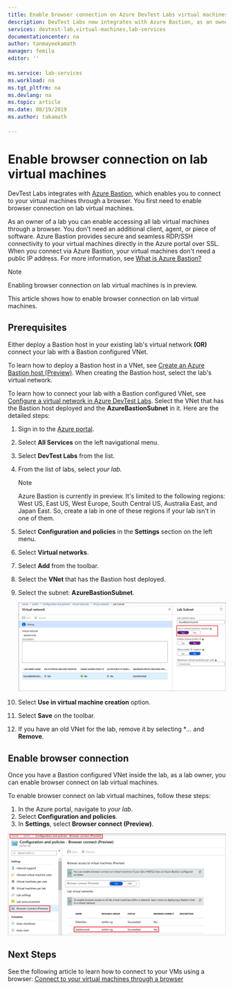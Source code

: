 ```yaml
---
title: Enable browser connection on Azure DevTest Labs virtual machines  | Microsoft Docs
description: DevTest Labs now integrates with Azure Bastion, as an owner of the lab you can enable accessing all lab virtual machines through a browser.  
services: devtest-lab,virtual-machines,lab-services
documentationcenter: na
author: tanmayeekamath
manager: femila
editor: ''

ms.service: lab-services
ms.workload: na
ms.tgt_pltfrm: na
ms.devlang: na
ms.topic: article
ms.date: 08/19/2019
ms.author: takamath

---
```


# Enable browser connection on lab virtual machines 

DevTest Labs integrates with [Azure Bastion](https://docs.microsoft.com/en-us/azure/bastion/), which enables you to connect to your virtual machines through a browser. You first need to enable browser connection on lab virtual machines.

As an owner of a lab you can enable accessing all lab virtual machines through a browser. You don't need an additional client, agent, or piece of software. Azure Bastion provides secure and seamless RDP/SSH connectivity to your virtual machines directly in the Azure portal over SSL. When you connect via Azure Bastion, your virtual machines don't need a public IP address. For more information, see [What is Azure Bastion?](../bastion/bastion-overview.md)

> [!NOTE]
> Enabling browser connection on lab virtual machines is in preview.

This article shows how to enable browser connection on lab virtual machines.

## Prerequisites 
Either deploy a Bastion host in your existing lab's virtual network **(OR)** connect your lab with a Bastion configured VNet. 

To learn how to deploy a Bastion host in a VNet, see  [Create an Azure Bastion host (Preview)](../bastion/bastion-create-host-portal.md). When creating the Bastion host, select the lab's virtual network. 

To learn how to connect your lab with a Bastion configured VNet, see [Configure a virtual network in Azure DevTest Labs](devtest-lab-configure-vnet.md). Select the VNet that has the Bastion host deployed and the **AzureBastionSubnet** in it. Here are the detailed steps: 

1. Sign in to the [Azure portal](https://portal.azure.com).
1. Select **All Services** on the left navigational menu. 
1. Select **DevTest Labs** from the list. 
1. From the list of labs, select *your lab*. 

    > [!NOTE]
    > Azure Bastion is currently in preview. It's limited to the following regions: West US, East US, West Europe, South Central US, Australia East, and Japan East. So, create a lab in one of these regions if your lab isn't in one of them. 
1. Select **Configuration and policies** in the **Settings** section on the left menu. 
1. Select **Virtual networks**.
1. Select **Add** from the toolbar. 
1. Select the **VNet** that has the Bastion host deployed. 
1. Select the subnet: **AzureBastionSubnet**. 

    ![Subnet](./media/enable-browser-connection-on-lab-virtual-machines/subnet.png)
1. Select **Use in virtual machine creation** option. 
1. Select **Save** on the toolbar. 
1. If you have an old VNet for the lab, remove it by selecting **...*  and **Remove**. 

## Enable browser connection 

Once you have a Bastion configured VNet inside the lab, as a lab owner, you can enable browser connect on lab virtual machines.

To enable browser connect on lab virtual machines, follow these steps:

1. In the Azure portal, navigate to *your lab*.
1. Select **Configuration and policies**.
1. In **Settings**, select **Browser connect (Preview)**.

![Enable browser connection](./media/enable-browser-connection-on-lab-virtual-machines/browser-connect.png)

## Next Steps
See the following article to learn how to connect to your VMs using a browser: [Connect to your virtual machines through a browser](connect-virtual-machine-through-browser.md)